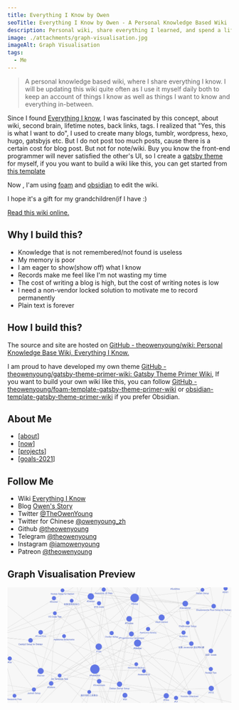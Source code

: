 ```yaml
---
title: Everything I Know by Owen
seoTitle: Everything I Know by Owen - A Personal Knowledge Based Wiki
description: Personal wiki, share everything I learned, and spend a lifetime updating it. I hope it'll be a good gift for my grandchildren.
image: ./attachments/graph-visualisation.jpg
imageAlt: Graph Visualisation
tags:
  - Me
---
```


> A personal knowledge based wiki, where I share everything I know. I will be updating this wiki quite often as I use it myself daily both to keep an account of things I know as well as things I want to know and everything in-between.

Since I found [Everything I know](https://wiki.nikitavoloboev.xyz), I was fascinated by this concept, about wiki, second brain, lifetime notes, back links, tags. I realized that "Yes, this is what I want to do", I used to create many blogs, tumblr, wordpress, hexo, hugo, gatsbyjs etc. But I do not post too much posts, cause there is a certain cost for blog post. But not for note/wiki. Buy you know the front-end programmer will never satisfied the other's UI, so I create a [gatsby theme](https://github.com/theowenyoung/gatsby-theme-primer-wiki) for myself, if you you want to build a wiki like this, you can get started from [this template](https://github.com/theowenyoung/foam-template-gatsby-theme-primer-wiki)

Now , I'am using [foam](https://github.com/foambubble/foam) and [obsidian](https://obsidian.md/) to edit the wiki.

I hope it's a gift for my grandchildren(if I have :)

[Read this wiki online.](https://wiki.owenyoung.com/)

## Why I build this?

- Knowledge that is not remembered/not found is useless
- My memory is poor
- I am eager to show(show off) what I know
- Records make me feel like I'm not wasting my time
- The cost of writing a blog is high, but the cost of writing notes is low
- I need a non-vendor locked solution to motivate me to record permanently
- Plain text is forever

## How I build this?

The source and site are hosted on [GitHub - theowenyoung/wiki: Personal Knowledge Base Wiki, Everything I Know.](https://github.com/theowenyoung/wiki)

I am proud to have developed my own theme [GitHub - theowenyoung/gatsby-theme-primer-wiki: Gatsby Theme Primer Wiki](https://github.com/theowenyoung/gatsby-theme-primer-wiki), If you want to build your own wiki like this, you can follow [GitHub - theowenyoung/foam-template-gatsby-theme-primer-wiki](https://github.com/theowenyoung/foam-template-gatsby-theme-primer-wiki) or [obsidian-template-gatsby-theme-primer-wiki](https://github.com/theowenyoung/obsidian-template-gatsby-theme-primer-wiki) if you prefer Obsidian.

## About Me

- [[about]]
- [[now]]
- [[projects]]
- [[goals-2021]]

## Follow Me

- Wiki [Everything I Know](https://wiki.owenyoung.com/)
- Blog [Owen's Story](https://blog.owenyoung.com)
- Twitter [@TheOwenYoung](https://twitter.com/TheOwenYoung)
- Twitter for Chinese [@owenyoung_zh](https://twitter.com/owenyoung_zh)
- Github [@theowenyoung](https://github.com/theowenyoung)
- Telegram [@theowenyoung](https://t.me/theowenyoung)
- Instagram [@iamowenyoung](https://www.instagram.com/iamowenyoung/)
- Patreon [@theowenyoung](https://www.patreon.com/theowenyoung)

## Graph Visualisation Preview

![Graph Visualisation](./attachments/graph-visualisation.jpg)

[//begin]: # "Autogenerated link references for markdown compatibility"
[about]: about.md "About Me"
[now]: now.md "What I’m doing now?"
[projects]: projects.md "Projects"
[goals-2021]: goals-2021.md "2021 Goals"
[//end]: # "Autogenerated link references"
